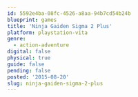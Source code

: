 ```yaml
---
id: 5592e4ba-08fc-4526-a8aa-94b7cd54b24b
blueprint: games
title: 'Ninja Gaiden Sigma 2 Plus'
platform: playstation-vita
genre:
  - action-adventure
digital: false
physical: true
guide: false
pending: false
posted: '2015-08-20'
slug: ninja-gaiden-sigma-2-plus
---
```


